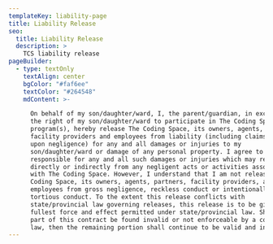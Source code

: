 ```yaml
---
templateKey: liability-page
title: Liability Release
seo:
  title: Liability Release
  description: >
    TCS liability release
pageBuilder:
  - type: textOnly
    textAlign: center
    bgColor: "#faf6ee"
    textColor: "#264548"
    mdContent: >-

      On behalf of my son/daughter/ward, I, the parent/guardian, in exchange for
      the right of my son/daughter/ward to participate in The Coding Space
      program(s), hereby release The Coding Space, its owners, agents, partners,
      facility providers and employees from liability (including claims based
      upon negligence) for any and all damages or injuries to my
      son/daughter/ward or damage of any personal property. I agree to be fully
      responsible for any and all such damages or injuries which may result
      directly or indirectly from any negligent acts or activities associated
      with The Coding Space. However, I understand that I am not releasing The
      Coding Space, its owners, agents, partners, facility providers, and
      employees from gross negligence, reckless conduct or intentionally
      tortious conduct. To the extent this release conflicts with
      state/provincial law governing releases, this release is to be given the
      fullest force and effect permitted under state/provincial law. Should any
      part of this contract be found invalid or not enforceable by a court of
      law, then the remaining portion shall continue to be valid and in force.
---
```

